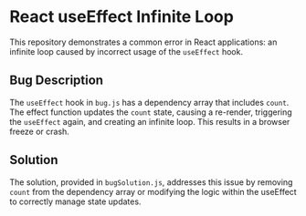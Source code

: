 # React useEffect Infinite Loop

This repository demonstrates a common error in React applications: an infinite loop caused by incorrect usage of the `useEffect` hook.

## Bug Description

The `useEffect` hook in `bug.js` has a dependency array that includes `count`. The effect function updates the `count` state, causing a re-render, triggering the `useEffect` again, and creating an infinite loop. This results in a browser freeze or crash.

## Solution

The solution, provided in `bugSolution.js`, addresses this issue by removing `count` from the dependency array or modifying the logic within the useEffect to correctly manage state updates.